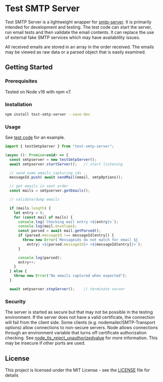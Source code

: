 # Test SMTP Server

Test SMTP Server is a lightweight wrapper for
[smtp-server](<https://nodemailer.com/extras/smtp-server/>).
It is primarily intended for development and testing.  The test code can start the server, run email tests and then validate the email contents.  It can replace the use of external fake SMTP services which may have availablility issues.

All received emails are stored in an array in the order received.  The emails
may be viewed as raw data or a parsed object that is easily examined.

## Getting Started

### Prerequisites

Tested on Node v16 with npm v7.

### Installation

```sh
npm install test-smtp-server --save-dev
```

### Usage

See [test code](
https://github.com/webstech/test-smtp-server/blob/main/test/index.ts) for an example.

```js
import { testSmtpServer } from "test-smtp-server";

(async (): Promise<void> => {
  const smtpserver = new testSmtpServer();
  await smtpserver.startServer();   // start listening

  // send some emails capturing ids ..
  messageId.push( await sendMail(email, smtpOptions));

  // get emails in sent order
  const mails = smtpserver.getEmails();

  // validate/dump emails

  if (mails.length) {
    let entry = 0;
    for (const mail of mails) {
      console.log(`Checking mail entry <${entry}>`);
      console.log(mail.envelope);
      const parsed = await mail.getParsed();
      if (parsed.messageId !== messageId[entry]) {
        throw new Error(`Messageids do not match for email ${
          entry} <${parsed.messageId}> <${messageId[entry]}>`);
      }

      console.log(parsed);
      entry++;
    }
  } else {
    throw new Error("No emails captured when expected");
  }

  await smtpserver.stopServer();    // terminate server
```

### Security

The server is started as secure but that may not be possible in the testing
environment.  If the server does not have a valid certificate, the connection
will fail from the client side. Some clients
(e.g. nodemailer/SMTP-Transport options) allow connections to non-secure
servers.  Node allows connections through an
environment variable that turns off certificate authorization checking.  See
[node_tls_reject_unauthorizedvalue](
https://nodejs.org/api/cli.html#node_tls_reject_unauthorizedvalue)
for more information.  This may be insecure if other ports are used.

## License

This project is licensed under the MIT License - see the [LICENSE](LICENSE) file for details
